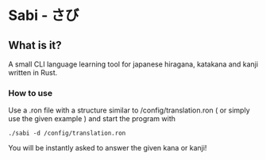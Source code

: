 # Sabi - さび 
## What is it? 
A small CLI language learning tool for japanese hiragana, katakana and kanji written in Rust.

### How to use 
Use a .ron file with a structure similar to /config/translation.ron ( or simply use the given example ) and start the program with 
```
./sabi -d /config/translation.ron 
```

You will be instantly asked to answer the given kana or kanji! 







